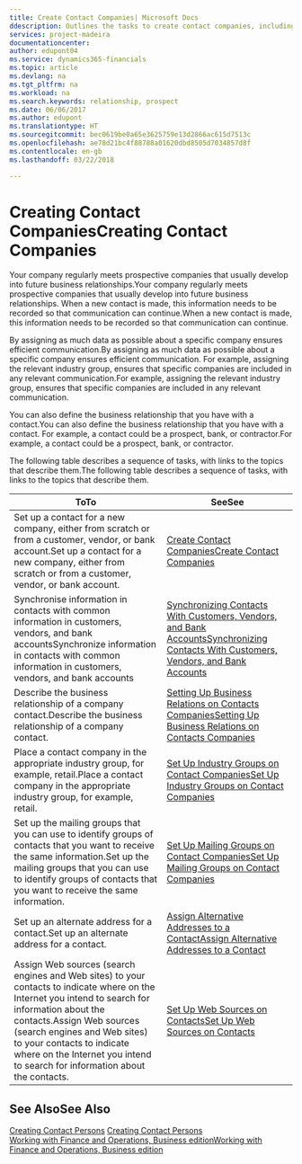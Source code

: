 ```yaml
---
title: Create Contact Companies| Microsoft Docs
ddescription: Outlines the tasks to create contact companies, including assigning relevant data about prospects and defining the business relationships you have with companies.
services: project-madeira
documentationcenter: 
author: edupont04
ms.service: dynamics365-financials
ms.topic: article
ms.devlang: na
ms.tgt_pltfrm: na
ms.workload: na
ms.search.keywords: relationship, prospect
ms.date: 06/06/2017
ms.author: edupont
ms.translationtype: HT
ms.sourcegitcommit: bec0619be0a65e3625759e13d2866ac615d7513c
ms.openlocfilehash: ae78d21bc4f88788a01620dbd8505d7034857d8f
ms.contentlocale: en-gb
ms.lasthandoff: 03/22/2018

---
```

# <a name="creating-contact-companies"></a><span data-ttu-id="74a0d-102">Creating Contact Companies</span><span class="sxs-lookup"><span data-stu-id="74a0d-102">Creating Contact Companies</span></span>
<span data-ttu-id="74a0d-103">Your company regularly meets prospective companies that usually develop into future business relationships.</span><span class="sxs-lookup"><span data-stu-id="74a0d-103">Your company regularly meets prospective companies that usually develop into future business relationships.</span></span> <span data-ttu-id="74a0d-104">When a new contact is made, this information needs to be recorded so that communication can continue.</span><span class="sxs-lookup"><span data-stu-id="74a0d-104">When a new contact is made, this information needs to be recorded so that communication can continue.</span></span>

<span data-ttu-id="74a0d-105">By assigning as much data as possible about a specific company ensures efficient communication.</span><span class="sxs-lookup"><span data-stu-id="74a0d-105">By assigning as much data as possible about a specific company ensures efficient communication.</span></span> <span data-ttu-id="74a0d-106">For example, assigning the relevant industry group, ensures that specific companies are included in any relevant communication.</span><span class="sxs-lookup"><span data-stu-id="74a0d-106">For example, assigning the relevant industry group, ensures that specific companies are included in any relevant communication.</span></span>

<span data-ttu-id="74a0d-107">You can also define the business relationship that you have with a contact.</span><span class="sxs-lookup"><span data-stu-id="74a0d-107">You can also define the business relationship that you have with a contact.</span></span> <span data-ttu-id="74a0d-108">For example, a contact could be a prospect, bank, or contractor.</span><span class="sxs-lookup"><span data-stu-id="74a0d-108">For example, a contact could be a prospect, bank, or contractor.</span></span>

<span data-ttu-id="74a0d-109">The following table describes a sequence of tasks, with links to the topics that describe them.</span><span class="sxs-lookup"><span data-stu-id="74a0d-109">The following table describes a sequence of tasks, with links to the topics that describe them.</span></span>

| <span data-ttu-id="74a0d-110">To</span><span class="sxs-lookup"><span data-stu-id="74a0d-110">To</span></span> | <span data-ttu-id="74a0d-111">See</span><span class="sxs-lookup"><span data-stu-id="74a0d-111">See</span></span> |
| --- | --- |
| <span data-ttu-id="74a0d-112">Set up a contact for a new company, either from scratch or from a customer, vendor, or bank account.</span><span class="sxs-lookup"><span data-stu-id="74a0d-112">Set up a contact for a new company, either from scratch or from a customer, vendor, or bank account.</span></span> |[<span data-ttu-id="74a0d-113">Create Contact Companies</span><span class="sxs-lookup"><span data-stu-id="74a0d-113">Create Contact Companies</span></span>](marketing-how-create-contact-companies.md) |
| <span data-ttu-id="74a0d-114">Synchronise information in contacts with common information in customers, vendors, and bank accounts</span><span class="sxs-lookup"><span data-stu-id="74a0d-114">Synchronize information in contacts with common information in customers, vendors, and bank accounts</span></span> |[<span data-ttu-id="74a0d-115">Synchronizing Contacts With Customers, Vendors, and Bank Accounts</span><span class="sxs-lookup"><span data-stu-id="74a0d-115">Synchronizing Contacts With Customers, Vendors, and Bank Accounts</span></span>](marketing-synchronize-contacts-customers-vendors-bank-accounts.md) |
| <span data-ttu-id="74a0d-116">Describe the business relationship of a company contact.</span><span class="sxs-lookup"><span data-stu-id="74a0d-116">Describe the business relationship of a company contact.</span></span> |[<span data-ttu-id="74a0d-117">Setting Up Business Relations on Contacts Companies</span><span class="sxs-lookup"><span data-stu-id="74a0d-117">Setting Up Business Relations on Contacts Companies</span></span>](marketing-business-relations.md) |
| <span data-ttu-id="74a0d-118">Place a contact company in the appropriate industry group, for example, retail.</span><span class="sxs-lookup"><span data-stu-id="74a0d-118">Place a contact company in the appropriate industry group, for example, retail.</span></span> |[<span data-ttu-id="74a0d-119">Set Up Industry Groups on Contact Companies</span><span class="sxs-lookup"><span data-stu-id="74a0d-119">Set Up Industry Groups on Contact Companies</span></span>](marketing-industry-groups.md) |
| <span data-ttu-id="74a0d-120">Set up the mailing groups that you can use to identify groups of contacts that you want to receive the same information.</span><span class="sxs-lookup"><span data-stu-id="74a0d-120">Set up the mailing groups that you can use to identify groups of contacts that you want to receive the same information.</span></span> |[<span data-ttu-id="74a0d-121">Set Up Mailing Groups on Contact Companies</span><span class="sxs-lookup"><span data-stu-id="74a0d-121">Set Up Mailing Groups on Contact Companies</span></span>](marketing-mailing-groups.md) |
| <span data-ttu-id="74a0d-122">Set up an alternate address for a contact.</span><span class="sxs-lookup"><span data-stu-id="74a0d-122">Set up an alternate address for a contact.</span></span> |[<span data-ttu-id="74a0d-123">Assign Alternative Addresses to a Contact</span><span class="sxs-lookup"><span data-stu-id="74a0d-123">Assign Alternative Addresses to a Contact</span></span>](marketing-how-assign-alternate-address.md) |
| <span data-ttu-id="74a0d-124">Assign Web sources (search engines and Web sites) to your contacts to indicate where on the Internet you intend to search for information about the contacts.</span><span class="sxs-lookup"><span data-stu-id="74a0d-124">Assign Web sources (search engines and Web sites) to your contacts to indicate where on the Internet you intend to search for information about the contacts.</span></span> |[<span data-ttu-id="74a0d-125">Set Up Web Sources on Contacts</span><span class="sxs-lookup"><span data-stu-id="74a0d-125">Set Up Web Sources on Contacts</span></span>](marketing-web-sources.md) |

## <a name="see-also"></a><span data-ttu-id="74a0d-126">See Also</span><span class="sxs-lookup"><span data-stu-id="74a0d-126">See Also</span></span>
<span data-ttu-id="74a0d-127">[Creating Contact Persons](marketing-create-contact-persons.md) </span><span class="sxs-lookup"><span data-stu-id="74a0d-127">[Creating Contact Persons](marketing-create-contact-persons.md) </span></span>  
[<span data-ttu-id="74a0d-128">Working with Finance and Operations, Business edition</span><span class="sxs-lookup"><span data-stu-id="74a0d-128">Working with Finance and Operations, Business edition</span></span>](ui-work-product.md)

